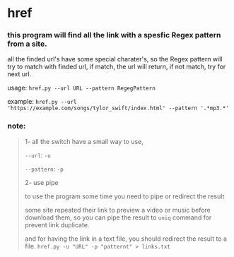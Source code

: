 # href

### this program will find all the link with a spesfic __Regex__ pattern from a site.


all the finded url's have some special charater's, so the Regex pattern will try to match with finded url, if match, the url will return, if not match, try for next url.


usage:
	`href.py --url URL --pattern RegegPattern`
	
example:
	`href.py --url 'https://example.com/songs/tylor_swift/index.html' --pattern '.*mp3.*'`


### note:
> 
> 1- all the switch have a small way to use,
>
> `--url`: `-u`
>
> `--pattern`: `-p`
>
> 2- use pipe
>
> to use the program some time you need to pipe or redirect the result
>
> some site repeated their link to preview a video or music before download them, so you can pipe the result to `uniq` command for prevent link duplicate.
>
> and for having the link in a text file, you should redirect the result to a file. `href.py -u "URL" -p "patternt" > links.txt`
